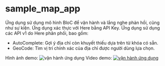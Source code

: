 # sample_map_app

Ứng dụng sử dụng mô hình BloC để vận hành và lắng nghe phản hồi, cũng như sự kiện.
Ứng dụng xác thực với Here bằng API Key.
Ứng dụng sử dụng các API v1 do Here phân phối, bao gồm:
- AutoComplete: Gợi ý địa chỉ còn khuyết thiếu dựa trên từ khóa có sẵn.
- GeoCode: Tìm vị trí chính xác của địa chỉ được người dùng lựa chọn.

Hình ảnh demo: ![vận hành ứng dụng](https://photos.app.goo.gl/FUTd9xcuTu3DZ9hT7)
Video demo:  [![vận hành ứng dụng](https://photos.app.goo.gl/DYzmfTtCMaMJQrYH9)](https://photos.app.goo.gl/U3vWbunE9UKFZcnN6)
